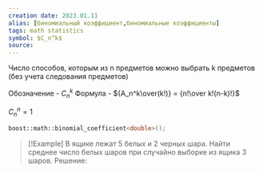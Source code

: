 ```yaml
---
creation date: 2023.01.11
alias: [биномиальный коэффициент,биномиальные коэффициенты]
tags: math statistics
symbol: $C_n^k$
source:
---
```

Число способов, которым из n предметов можно выбрать k  предметов (без учета следования предметов)

Обозначение - $C_n^k$
Формула - ${A_n^k\over(k!)} = {n!\over k!(n-k)!}$

$C_{n}^n=1$

```c++
boost::math::binomial_coefficient<double>();
```

>[!Example]
В ящике лежат 5 белых и 2 черных шара. Найти среднее число белых шаров при случайно выборке из ящика 3 шаров. Решение:
